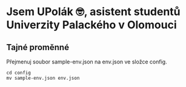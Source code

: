 # Jsem UPolák 🤓, asistent studentů Univerzity Palackého v Olomouci

## Tajné proměnné

Přejmenuj soubor sample-env.json na env.json ve složce config.

```
cd config
mv sample-env.json env.json
```
